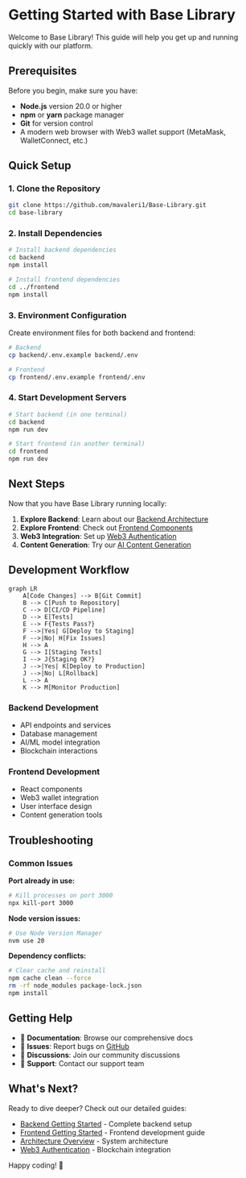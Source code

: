 # Getting Started with Base Library

Welcome to Base Library! This guide will help you get up and running quickly with our platform.

## Prerequisites

Before you begin, make sure you have:

- **Node.js** version 20.0 or higher
- **npm** or **yarn** package manager
- **Git** for version control
- A modern web browser with Web3 wallet support (MetaMask, WalletConnect, etc.)

## Quick Setup

### 1. Clone the Repository

```bash
git clone https://github.com/mavaleri1/Base-Library.git
cd base-library
```

### 2. Install Dependencies

```bash
# Install backend dependencies
cd backend
npm install

# Install frontend dependencies
cd ../frontend
npm install
```

### 3. Environment Configuration

Create environment files for both backend and frontend:

```bash
# Backend
cp backend/.env.example backend/.env

# Frontend
cp frontend/.env.example frontend/.env
```

### 4. Start Development Servers

```bash
# Start backend (in one terminal)
cd backend
npm run dev

# Start frontend (in another terminal)
cd frontend
npm run dev
```

## Next Steps

Now that you have Base Library running locally:

1. **Explore Backend**: Learn about our [Backend Architecture](/backend/architecture/overview)
2. **Explore Frontend**: Check out [Frontend Components](/frontend/ui-components/overview)
3. **Web3 Integration**: Set up [Web3 Authentication](/frontend/web3-authentication/quick-start)
4. **Content Generation**: Try our [AI Content Generation](/frontend/content-generation/overview)

## Development Workflow

```mermaid
graph LR
    A[Code Changes] --> B[Git Commit]
    B --> C[Push to Repository]
    C --> D[CI/CD Pipeline]
    D --> E[Tests]
    E --> F{Tests Pass?}
    F -->|Yes| G[Deploy to Staging]
    F -->|No| H[Fix Issues]
    H --> A
    G --> I[Staging Tests]
    I --> J{Staging OK?}
    J -->|Yes| K[Deploy to Production]
    J -->|No| L[Rollback]
    L --> A
    K --> M[Monitor Production]
```

### Backend Development
- API endpoints and services
- Database management
- AI/ML model integration
- Blockchain interactions

### Frontend Development
- React components
- Web3 wallet integration
- User interface design
- Content generation tools

## Troubleshooting

### Common Issues

**Port already in use:**
```bash
# Kill processes on port 3000
npx kill-port 3000
```

**Node version issues:**
```bash
# Use Node Version Manager
nvm use 20
```

**Dependency conflicts:**
```bash
# Clear cache and reinstall
npm cache clean --force
rm -rf node_modules package-lock.json
npm install
```

## Getting Help

- 📖 **Documentation**: Browse our comprehensive docs
- 🐛 **Issues**: Report bugs on [GitHub](https://github.com/mavaleri1/Base-Library/issues)
- 💬 **Discussions**: Join our community discussions
- 📧 **Support**: Contact our support team

## What's Next?

Ready to dive deeper? Check out our detailed guides:

- [Backend Getting Started](/backend/getting-started) - Complete backend setup
- [Frontend Getting Started](/frontend/getting-started) - Frontend development guide
- [Architecture Overview](/backend/architecture/overview) - System architecture
- [Web3 Authentication](/frontend/web3-authentication/overview) - Blockchain integration

Happy coding! 🚀
